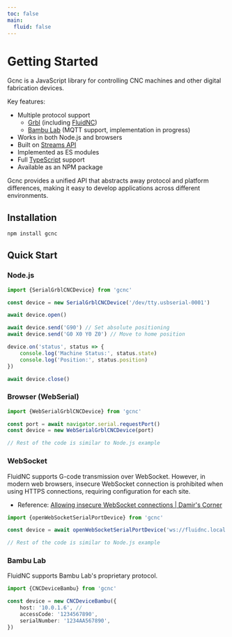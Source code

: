 ```yaml
---
toc: false
main:
  fluid: false
---
```


# Getting Started

Gcnc is a JavaScript library for controlling CNC machines and other digital fabrication devices.

Key features:

- Multiple protocol support
  - [Grbl](https://github.com/grbl/grbl) (including [FluidNC](http://wiki.fluidnc.com/))
  - [Bambu Lab](https://bambulab.com/) (MQTT support, implementation in progress)
- Works in both Node.js and browsers
- Built on [Streams API](https://developer.mozilla.org/en-US/docs/Web/API/Streams_API)
- Implemented as ES modules
- Full [TypeScript](https://www.typescriptlang.org/) support
- Available as an NPM package

Gcnc provides a unified API that abstracts away protocol and platform differences, making it easy to develop applications across different environments.

## Installation

```bash
npm install gcnc
```

## Quick Start

### Node.js

```typescript
import {SerialGrblCNCDevice} from 'gcnc'

const device = new SerialGrblCNCDevice('/dev/tty.usbserial-0001')

await device.open()

await device.send('G90') // Set absolute positioning
await device.send('G0 X0 Y0 Z0') // Move to home position

device.on('status', status => {
	console.log('Machine Status:', status.state)
	console.log('Position:', status.position)
})

await device.close()
```

### Browser (WebSerial)

```typescript
import {WebSerialGrblCNCDevice} from 'gcnc'

const port = await navigator.serial.requestPort()
const device = new WebSerialGrblCNCDevice(port)

// Rest of the code is similar to Node.js example
```

### WebSocket

FluidNC supports G-code transmission over WebSocket. However, in modern web browsers, insecure WebSocket connection is prohibited when using HTTPS connections, requiring configuration for each site.

 - Reference: [Allowing insecure WebSocket connections | Damir's Corner](https://www.damirscorner.com/blog/posts/20210528-AllowingInsecureWebsocketConnections.html)



```typescript
import {openWebSocketSerialPortDevice} from 'gcnc'

const device = await openWebSocketSerialPortDevice('ws://fluidnc.local:81')

// Rest of the code is similar to Node.js example
```

### Bambu Lab

FluidNC supports Bambu Lab's proprietary protocol.

```typescript
import {CNCDeviceBambu} from 'gcnc'

const device = new CNCDeviceBambu({
	host: '10.0.1.6', // 
	accessCode: '1234567890',
	serialNumber: '1234AA567890',
})
```
